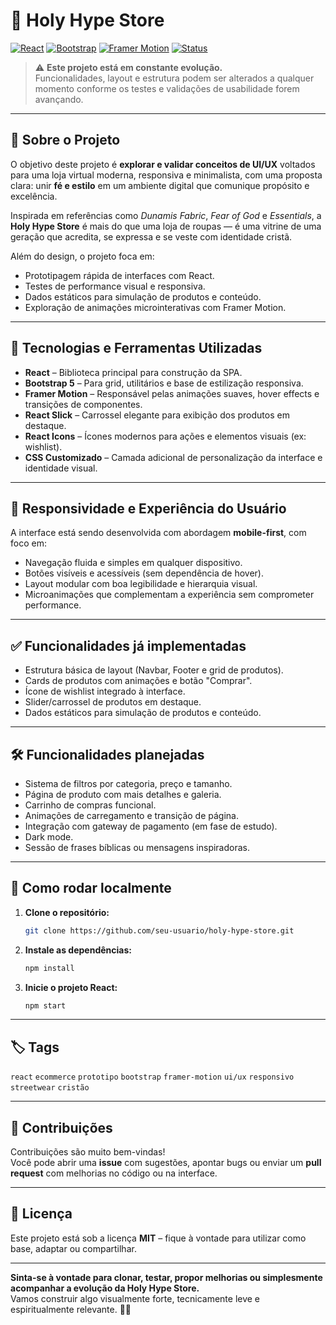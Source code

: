 # 🧢 Holy Hype Store

[![React](https://img.shields.io/badge/React-20232A?style=for-the-badge&logo=react&logoColor=61DAFB)](https://react.dev/)
[![Bootstrap](https://img.shields.io/badge/Bootstrap-5.0-7952B3?style=for-the-badge&logo=bootstrap&logoColor=white)](https://getbootstrap.com/)
[![Framer Motion](https://img.shields.io/badge/Framer%20Motion-0055FF?style=for-the-badge&logo=framer&logoColor=white)](https://www.framer.com/motion/)
[![Status](https://img.shields.io/badge/status-em%20desenvolvimento-yellow?style=for-the-badge)](#)

> ⚠️ **Este projeto está em constante evolução.**  
> Funcionalidades, layout e estrutura podem ser alterados a qualquer momento conforme os testes e validações de usabilidade forem avançando.

---

## 🧾 Sobre o Projeto

O objetivo deste projeto é **explorar e validar conceitos de UI/UX** voltados para uma loja virtual moderna, responsiva e minimalista, com uma proposta clara: unir **fé e estilo** em um ambiente digital que comunique propósito e excelência.

Inspirada em referências como _Dunamis Fabric_, _Fear of God_ e _Essentials_, a **Holy Hype Store** é mais do que uma loja de roupas — é uma vitrine de uma geração que acredita, se expressa e se veste com identidade cristã.

Além do design, o projeto foca em:

- Prototipagem rápida de interfaces com React.
- Testes de performance visual e responsiva.
- Dados estáticos para simulação de produtos e conteúdo.
- Exploração de animações microinterativas com Framer Motion.

---

## 🚀 Tecnologias e Ferramentas Utilizadas

- **React** – Biblioteca principal para construção da SPA.
- **Bootstrap 5** – Para grid, utilitários e base de estilização responsiva.
- **Framer Motion** – Responsável pelas animações suaves, hover effects e transições de componentes.
- **React Slick** – Carrossel elegante para exibição dos produtos em destaque.
- **React Icons** – Ícones modernos para ações e elementos visuais (ex: wishlist).
- **CSS Customizado** – Camada adicional de personalização da interface e identidade visual.

---

## 📱 Responsividade e Experiência do Usuário

A interface está sendo desenvolvida com abordagem **mobile-first**, com foco em:

- Navegação fluida e simples em qualquer dispositivo.
- Botões visíveis e acessíveis (sem dependência de hover).
- Layout modular com boa legibilidade e hierarquia visual.
- Microanimações que complementam a experiência sem comprometer performance.

---

## ✅ Funcionalidades já implementadas

- Estrutura básica de layout (Navbar, Footer e grid de produtos).
- Cards de produtos com animações e botão "Comprar".
- Ícone de wishlist integrado à interface.
- Slider/carrossel de produtos em destaque.
- Dados estáticos para simulação de produtos e conteúdo.

---

## 🛠️ Funcionalidades planejadas

- Sistema de filtros por categoria, preço e tamanho.
- Página de produto com mais detalhes e galeria.
- Carrinho de compras funcional.
- Animações de carregamento e transição de página.
- Integração com gateway de pagamento (em fase de estudo).
- Dark mode.
- Sessão de frases bíblicas ou mensagens inspiradoras.

---

## 🧪 Como rodar localmente

1. **Clone o repositório:**

   ```bash
   git clone https://github.com/seu-usuario/holy-hype-store.git
   ```

2. **Instale as dependências:**

   ```bash
   npm install
   ```

3. **Inicie o projeto React:**
   ```bash
   npm start
   ```

---

## 🏷️ Tags

`react` `ecommerce` `prototipo` `bootstrap` `framer-motion` `ui/ux` `responsivo` `streetwear` `cristão`

---

## 🤝 Contribuições

Contribuições são muito bem-vindas!  
Você pode abrir uma **issue** com sugestões, apontar bugs ou enviar um **pull request** com melhorias no código ou na interface.

---

## 📌 Licença

Este projeto está sob a licença **MIT** – fique à vontade para utilizar como base, adaptar ou compartilhar.

---

**Sinta-se à vontade para clonar, testar, propor melhorias ou simplesmente acompanhar a evolução da Holy Hype Store.**  
Vamos construir algo visualmente forte, tecnicamente leve e espiritualmente relevante. 🙏🖤
